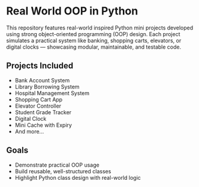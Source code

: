 # Real World OOP in Python

This repository features real-world inspired Python mini projects developed using strong object-oriented programming (OOP) design. Each project simulates a practical system like banking, shopping carts, elevators, or digital clocks — showcasing modular, maintainable, and testable code.

## Projects Included
- Bank Account System
- Library Borrowing System
- Hospital Management System
- Shopping Cart App
- Elevator Controller
- Student Grade Tracker
- Digital Clock
- Mini Cache with Expiry
- And more...

## Goals
- Demonstrate practical OOP usage
- Build reusable, well-structured classes
- Highlight Python class design with real-world logic
